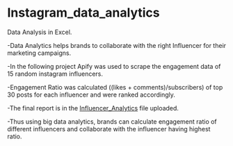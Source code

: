 # Instagram_data_analytics
Data Analysis in Excel.

 -Data Analytics helps brands to collaborate with the right Influencer for their marketing campaigns. 

 -In the following project Apify was used to scrape the engagement data of 15 random instagram influencers.

 -Engagement Ratio was calculated ((likes + comments)/subscribers) of top 30 posts for each influencer and were ranked accordingly.
 
 -The final report is in the [Influencer_Analytics](Influencer_Analytics.xlsx) file uploaded.
 
 -Thus using big data analytics, brands can calculate engagement ratio of different influencers and collaborate with the influencer having highest ratio.
